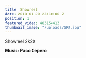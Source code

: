 ```yaml
---
title: Showreel
date: 2018-01-20 23:10:00 Z
position: 1
featured_video: 483154413
thumbnail_image: "/uploads/SRR.jpg"
---
```


Showreel 2k20<br>

**Music: Paco Cepero**